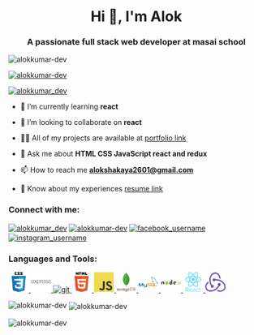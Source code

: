<h1 align="center">Hi 👋, I'm Alok</h1>
<h3 align="center">A passionate full stack web developer at masai school</h3>

<p align="left"> <img src="https://komarev.com/ghpvc/?username=alokkumar-dev&label=Profile%20views&color=0e75b6&style=flat" alt="alokkumar-dev" /> </p>

<p align="left"> <a href="https://github.com/ryo-ma/github-profile-trophy"><img src="https://github-profile-trophy.vercel.app/?username=alokkumar-dev" alt="alokkumar-dev" /></a> </p>

<p align="left"> <a href="https://twitter.com/alokkumar_dev" target="blank"><img src="https://img.shields.io/twitter/follow/alokkumar_dev?logo=twitter&style=for-the-badge" alt="alokkumar_dev" /></a> </p>

- 🌱 I’m currently learning **react**

- 👯 I’m looking to collaborate on **react**

- 👨‍💻 All of my projects are available at [portfolio link](https://portfolio-site-ashen.vercel.app/)

- 💬 Ask me about **HTML CSS JavaScript react and redux**

- 📫 How to reach me **alokshakaya2601@gmail.com**

- 📄 Know about my experiences [resume link](https://drive.google.com/file/d/1jdSJXnOcDybFPzbbDDdDai_cg4oQGxqr/view)

<h3 align="left">Connect with me:</h3>
<p align="left">
<a href="https://twitter.com/alokkumar_dev" target="blank"><img align="center" src="https://raw.githubusercontent.com/rahuldkjain/github-profile-readme-generator/master/src/images/icons/Social/twitter.svg" alt="alokkumar_dev" height="30" width="40" /></a>
<a href="https://linkedin.com/in/alokkumar-dev" target="blank"><img align="center" src="https://raw.githubusercontent.com/rahuldkjain/github-profile-readme-generator/master/src/images/icons/Social/linked-in-alt.svg" alt="alokkumar-dev" height="30" width="40" /></a>
<a href="https://fb.com/facebook_username" target="blank"><img align="center" src="https://raw.githubusercontent.com/rahuldkjain/github-profile-readme-generator/master/src/images/icons/Social/facebook.svg" alt="facebook_username" height="30" width="40" /></a>
<a href="https://instagram.com/instagram_username" target="blank"><img align="center" src="https://raw.githubusercontent.com/rahuldkjain/github-profile-readme-generator/master/src/images/icons/Social/instagram.svg" alt="instagram_username" height="30" width="40" /></a>
</p>

<h3 align="left">Languages and Tools:</h3>
<p align="left"> <a href="https://www.w3schools.com/css/" target="_blank" rel="noreferrer"> <img src="https://raw.githubusercontent.com/devicons/devicon/master/icons/css3/css3-original-wordmark.svg" alt="css3" width="40" height="40"/> </a> <a href="https://expressjs.com" target="_blank" rel="noreferrer"> <img src="https://raw.githubusercontent.com/devicons/devicon/master/icons/express/express-original-wordmark.svg" alt="express" width="40" height="40"/> </a> <a href="https://git-scm.com/" target="_blank" rel="noreferrer"> <img src="https://www.vectorlogo.zone/logos/git-scm/git-scm-icon.svg" alt="git" width="40" height="40"/> </a> <a href="https://www.w3.org/html/" target="_blank" rel="noreferrer"> <img src="https://raw.githubusercontent.com/devicons/devicon/master/icons/html5/html5-original-wordmark.svg" alt="html5" width="40" height="40"/> </a> <a href="https://developer.mozilla.org/en-US/docs/Web/JavaScript" target="_blank" rel="noreferrer"> <img src="https://raw.githubusercontent.com/devicons/devicon/master/icons/javascript/javascript-original.svg" alt="javascript" width="40" height="40"/> </a> <a href="https://www.mongodb.com/" target="_blank" rel="noreferrer"> <img src="https://raw.githubusercontent.com/devicons/devicon/master/icons/mongodb/mongodb-original-wordmark.svg" alt="mongodb" width="40" height="40"/> </a> <a href="https://www.mysql.com/" target="_blank" rel="noreferrer"> <img src="https://raw.githubusercontent.com/devicons/devicon/master/icons/mysql/mysql-original-wordmark.svg" alt="mysql" width="40" height="40"/> </a> <a href="https://nodejs.org" target="_blank" rel="noreferrer"> <img src="https://raw.githubusercontent.com/devicons/devicon/master/icons/nodejs/nodejs-original-wordmark.svg" alt="nodejs" width="40" height="40"/> </a> <a href="https://reactjs.org/" target="_blank" rel="noreferrer"> <img src="https://raw.githubusercontent.com/devicons/devicon/master/icons/react/react-original-wordmark.svg" alt="react" width="40" height="40"/> </a> <a href="https://redux.js.org" target="_blank" rel="noreferrer"> <img src="https://raw.githubusercontent.com/devicons/devicon/master/icons/redux/redux-original.svg" alt="redux" width="40" height="40"/> </a> </p>

<p><img align="left" src="https://github-readme-stats.vercel.app/api/top-langs?username=alokkumar-dev&show_icons=true&locale=en&layout=compact" alt="alokkumar-dev" /></p>

<p>&nbsp;<img align="center" src="https://github-readme-stats.vercel.app/api?username=alokkumar-dev&show_icons=true&locale=en" alt="alokkumar-dev" /></p>

<p><img align="center" src="https://github-readme-streak-stats.herokuapp.com/?user=alokkumar-dev&" alt="alokkumar-dev" /></p>
